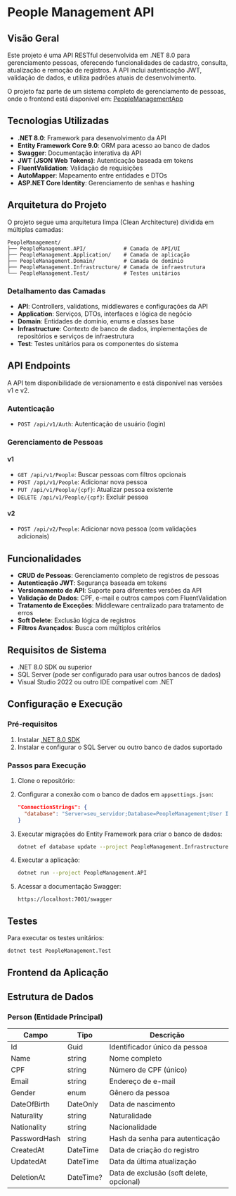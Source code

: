 # People Management API

## Visão Geral

Este projeto é uma API RESTful desenvolvida em .NET 8.0 para gerenciamento pessoas, oferecendo funcionalidades de cadastro, consulta, atualização e remoção de registros. A API inclui autenticação JWT, validação de dados, e utiliza padrões atuais de desenvolvimento.

O projeto faz parte de um sistema completo de gerenciamento de pessoas, onde o frontend está disponível em: [PeopleManagementApp](https://github.com/Saulohan/PeopleManagementApp)

## Tecnologias Utilizadas

- **.NET 8.0**: Framework para desenvolvimento da API
- **Entity Framework Core 9.0**: ORM para acesso ao banco de dados
- **Swagger**: Documentação interativa da API
- **JWT (JSON Web Tokens)**: Autenticação baseada em tokens
- **FluentValidation**: Validação de requisições
- **AutoMapper**: Mapeamento entre entidades e DTOs
- **ASP.NET Core Identity**: Gerenciamento de senhas e hashing

## Arquitetura do Projeto

O projeto segue uma arquitetura limpa (Clean Architecture) dividida em múltiplas camadas:

```
PeopleManagement/
├── PeopleManagement.API/            # Camada de API/UI
├── PeopleManagement.Application/    # Camada de aplicação
├── PeopleManagement.Domain/         # Camada de domínio
├── PeopleManagement.Infrastructure/ # Camada de infraestrutura
└── PeopleManagement.Test/           # Testes unitários
```

### Detalhamento das Camadas

- **API**: Controllers, validations, middlewares e configurações da API
- **Application**: Serviços, DTOs, interfaces e lógica de negócio
- **Domain**: Entidades de domínio, enums e classes base
- **Infrastructure**: Contexto de banco de dados, implementações de repositórios e serviços de infraestrutura
- **Test**: Testes unitários para os componentes do sistema

## API Endpoints

A API tem disponibilidade de versionamento e está disponível nas versões v1 e v2.

### Autenticação

- `POST /api/v1/Auth`: Autenticação de usuário (login)

### Gerenciamento de Pessoas

#### v1

- `GET /api/v1/People`: Buscar pessoas com filtros opcionais
- `POST /api/v1/People`: Adicionar nova pessoa
- `PUT /api/v1/People/{cpf}`: Atualizar pessoa existente
- `DELETE /api/v1/People/{cpf}`: Excluir pessoa

#### v2

- `POST /api/v2/People`: Adicionar nova pessoa (com validações adicionais)

## Funcionalidades

- **CRUD de Pessoas**: Gerenciamento completo de registros de pessoas
- **Autenticação JWT**: Segurança baseada em tokens
- **Versionamento de API**: Suporte para diferentes versões da API
- **Validação de Dados**: CPF, e-mail e outros campos com FluentValidation
- **Tratamento de Exceções**: Middleware centralizado para tratamento de erros
- **Soft Delete**: Exclusão lógica de registros
- **Filtros Avançados**: Busca com múltiplos critérios

## Requisitos de Sistema

- .NET 8.0 SDK ou superior
- SQL Server (pode ser configurado para usar outros bancos de dados)
- Visual Studio 2022 ou outro IDE compatível com .NET

## Configuração e Execução

### Pré-requisitos

1. Instalar [.NET 8.0 SDK](https://dotnet.microsoft.com/download/dotnet/8.0)
2. Instalar e configurar o SQL Server ou outro banco de dados suportado

### Passos para Execução

1. Clone o repositório:

2. Configurar a conexão com o banco de dados em `appsettings.json`:
   ```json
   "ConnectionStrings": {
     "database": "Server=seu_servidor;Database=PeopleManagement;User Id=seu_usuario;Password=sua_senha;TrustServerCertificate=True"
   }
   ```

3. Executar migrações do Entity Framework para criar o banco de dados:
   ```bash
   dotnet ef database update --project PeopleManagement.Infrastructure --startup-project PeopleManagement.API
   ```

4. Executar a aplicação:
   ```bash
   dotnet run --project PeopleManagement.API
   ```

5. Acessar a documentação Swagger:
   ```
   https://localhost:7001/swagger
   ```

## Testes

Para executar os testes unitários:

```bash
dotnet test PeopleManagement.Test
```

## Frontend da Aplicação

## Estrutura de Dados

### Person (Entidade Principal)

| Campo         | Tipo        | Descrição                                 |
|---------------|-------------|-------------------------------------------|
| Id            | Guid        | Identificador único da pessoa             |
| Name          | string      | Nome completo                             |
| CPF           | string      | Número de CPF (único)                     |
| Email         | string      | Endereço de e-mail                        |
| Gender        | enum        | Gênero da pessoa                          |
| DateOfBirth   | DateOnly    | Data de nascimento                        |
| Naturality    | string      | Naturalidade                              |
| Nationality   | string      | Nacionalidade                             |
| PasswordHash  | string      | Hash da senha para autenticação           |
| CreatedAt     | DateTime    | Data de criação do registro               |
| UpdatedAt     | DateTime    | Data da última atualização                |
| DeletionAt    | DateTime?   | Data de exclusão (soft delete, opcional)  |
